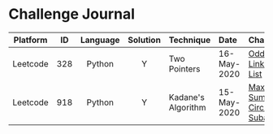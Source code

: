 # Challenge Journal

 Platform |  ID  | Language | Solution | Technique              | Date        | Challenge                    
:--------:|:----:|:--------:|:--------:|:-----------------------|:------------|:-----------
 Leetcode | 328  |  Python  |    Y     | Two Pointers           | 16-May-2020 | [Odd Even Linked List](https://leetcode.com/problems/odd-even-linked-list/)
 Leetcode | 918  |  Python  |    Y     | Kadane's Algorithm     | 15-May-2020 | [Maximum Sum Circular Subarray](https://leetcode.com/problems/maximum-sum-circular-subarray/)
